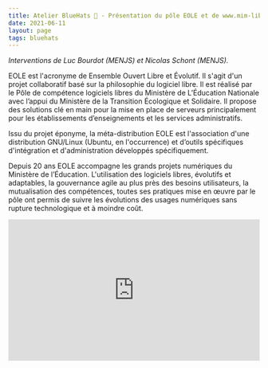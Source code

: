 ```yaml
---
title: Atelier BlueHats 🧢 - Présentation du pôle EOLE et de www.mim-libre.fr
date: 2021-06-11
layout: page
tags: bluehats
---
```


*Interventions de Luc Bourdot (MENJS) et Nicolas Schont (MENJS).*

EOLE est l'acronyme de Ensemble Ouvert Libre et Évolutif. Il s'agit d'un projet collaboratif basé sur la philosophie du logiciel libre.  Il est réalisé par le Pôle de compétence logiciels libres du Ministère de L’Éducation Nationale avec l’appui du Ministère de la Transition Écologique et Solidaire.  Il propose des solutions clé en main pour la mise en place de serveurs principalement pour les établissements d’enseignements et les services administratifs.

Issu du projet éponyme, la méta-distribution EOLE est l'association d'une distribution GNU/Linux (Ubuntu, en l'occurrence) et d’outils spécifiques d'intégration et d'administration développés spécifiquement.

Depuis 20 ans EOLE accompagne les grands projets numériques du Ministère de l’Éducation.  L'utilisation des logiciels libres, évolutifs et adaptables, la gouvernance agile au plus près des besoins utilisateurs, la mutualisation des compétences, toutes ses pratiques mise en œuvre par le pôle ont permis de suivre les évolutions des usages numériques sans rupture technologique et à moindre coût.

<div style="position:relative;padding-bottom:56.25%;height:0;overflow:hidden;"> <iframe style="width:100%;height:100%;position:absolute;left:0px;top:0px;overflow:hidden" frameborder="0" type="text/html" src="https://www.dailymotion.com/embed/video/x82vd1l" width="100%" height="100%" allowfullscreen > </iframe> </div>
